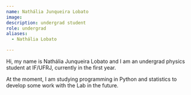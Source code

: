```yaml
---
name: Nathália Junqueira Lobato
image: 
description: undergrad student
role: undergrad
aliases:
  - Nathália Lobato

---
```


Hi, my name is Nathália Junqueira Lobato and I am an undergrad physics student at IF/UFRJ, currently in the first year. 

At the moment, I am studying programming in Python and statistics to develop some work with the Lab in the future.
